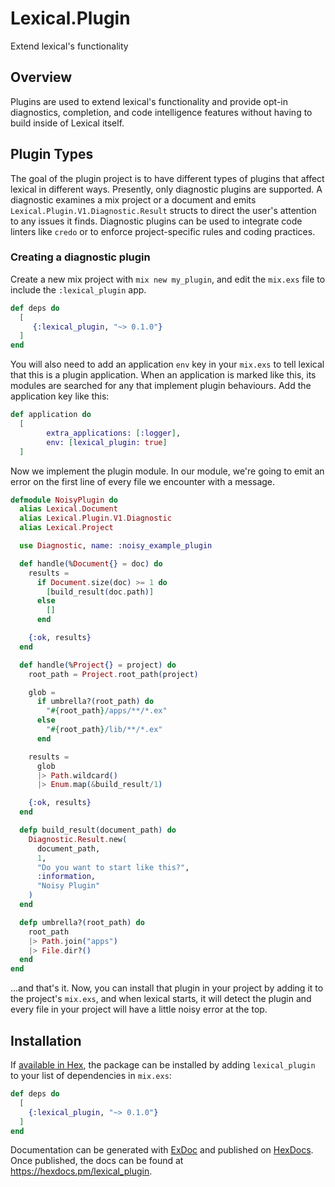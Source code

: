 # Lexical.Plugin

Extend lexical's functionality

## Overview
Plugins are used to extend lexical's functionality and provide opt-in diagnostics, completion, and code intelligence features without having to build inside of Lexical itself.

## Plugin Types
The goal of the plugin project is to have different types of plugins that affect lexical in different ways. Presently, only diagnostic plugins are supported. A diagnostic examines a mix project or a document and emits `Lexical.Plugin.V1.Diagnostic.Result` structs to direct the user's attention to any issues it finds.
Diagnostic plugins can be used to integrate code linters like `credo` or to enforce project-specific rules and coding practices.

### Creating a diagnostic plugin

Create a new mix project with `mix new my_plugin`, and edit the `mix.exs` file to include the `:lexical_plugin` app.

```elixir
def deps do
  [
     {:lexical_plugin, "~> 0.1.0"}
  ]
end
```

You will also need to add an application `env` key in your `mix.exs` to tell lexical that this is a plugin application. When an application is marked like this, its modules are searched for any that implement plugin behaviours. Add the application key like this:

```elixir
def application do
  [
        extra_applications: [:logger],
        env: [lexical_plugin: true]
  ]
```

Now we implement the plugin module. In our module, we're going to emit an error on the first line of every file we encounter with a message.

```elixir
defmodule NoisyPlugin do
  alias Lexical.Document
  alias Lexical.Plugin.V1.Diagnostic
  alias Lexical.Project

  use Diagnostic, name: :noisy_example_plugin

  def handle(%Document{} = doc) do
    results =
      if Document.size(doc) >= 1 do
        [build_result(doc.path)]
      else
        []
      end

    {:ok, results}
  end

  def handle(%Project{} = project) do
    root_path = Project.root_path(project)

    glob =
      if umbrella?(root_path) do
        "#{root_path}/apps/**/*.ex"
      else
        "#{root_path}/lib/**/*.ex"
      end

    results =
      glob
      |> Path.wildcard()
      |> Enum.map(&build_result/1)

    {:ok, results}
  end

  defp build_result(document_path) do
    Diagnostic.Result.new(
      document_path,
      1,
      "Do you want to start like this?",
      :information,
      "Noisy Plugin"
    )
  end

  defp umbrella?(root_path) do
    root_path
    |> Path.join("apps")
    |> File.dir?()
  end
end
```

...and that's it. Now, you can install that plugin in your project by adding it to the project's `mix.exs`, and when lexical starts, it will detect the plugin and every file in your project will have a little noisy error at the top.

## Installation

If [available in Hex](https://hex.pm/docs/publish), the package can be installed
by adding `lexical_plugin` to your list of dependencies in `mix.exs`:

```elixir
def deps do
  [
    {:lexical_plugin, "~> 0.1.0"}
  ]
end
```

Documentation can be generated with [ExDoc](https://github.com/elixir-lang/ex_doc)
and published on [HexDocs](https://hexdocs.pm). Once published, the docs can
be found at <https://hexdocs.pm/lexical_plugin>.
